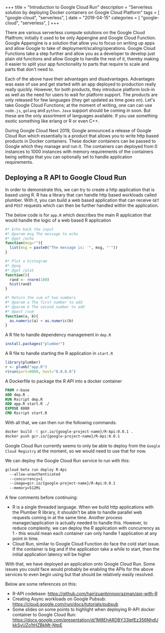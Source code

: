 +++
title = "Introduction to Google Cloud Run"
description = "Serverless solution by deploying Docker containers on Google Cloud Platform"
tags = [
    "google-cloud",
    "serverless",
]
date = "2019-04-15"
categories = [
    "google-cloud",
    "serverless",
]
+++

There are various serverless compute solutions on the Google Cloud Platfrom; initially it used to be only Appengine and Google Cloud Function. Google Appengine is a solution that allow you to focus on writing up apps and allow Google to take of deployment/scaling/operations. Google Cloud Functions take a step further and allow you as a developer to develop just plain old functions and allow Google to handle the rest of it, thereby making it easier to split your app functionality to parts that require to scale and parts that don't need to.

Each of the above have their advantages and disadvantages. Advantages was ease of use and get started with an app deployed to production really really quickly. However, for both products, they introduce platform lock-in as well as the need for users to wait for platform support. The products are only released for few languages (they get updated as time goes on). Let's take Google Cloud Functions; at the moment of writing, one can can use `node.js`, `golang` and `python`. `Java` support should be coming in soon. But these are the only assortment of languages available. If you use something exotic something like erlang or R or even C++.

During Google Cloud Next 2019, Google announced a release of Google Cloud Run which essentially is a product that allows you to write http based products in Docker containers. These docker containers can be passed to Google which they manage and run it. The containers can deployed from 0 instances to 1000 instances with memory requirements of the containers being settings that you can optionally set to handle application requirements.

## Deploying a R API to Google Cloud Run

In order to demonstrate this, we can try to create a http application that is based using R. R has a library that can handle http based workloads called plumber. With it, you can build a web based application that can receive `GET` and `POST` requests which can then be further handled within the application.

The below code is for `app.R` which describes the main R application that would handle the logic of a web based R application

```R
#* Echo back the input
#* @param msg The message to echo
#* @get /echo
function(msg=""){
  list(msg = paste0("The message is: '", msg, "'"))
}

#* Plot a histogram
#* @png
#* @get /plot
function(){
  rand <- rnorm(100)
  hist(rand)
}

#* Return the sum of two numbers
#* @param a The first number to add
#* @param b The second number to add
#* @post /sum
function(a, b){
  as.numeric(a) + as.numeric(b)
}
```

A R file to handle dependency management in `dep.R`

```R
install.packages("plumber")
```

A R file to handle starting the R application in `start.R`

```R
library(plumber)
r <- plumb("app.R")
r$run(port=8080, host="0.0.0.0")
```

A Dockerfile to package the R API into a docker container

```Dockerfile
FROM r-base
ADD dep.R .
RUN Rscript dep.R
ADD app.R start.R ./
EXPOSE 8080
CMD Rscript start.R
```

With all that, we can then run the following commands:

```bash
docker build -t gcr.io/{google-project-name}/R-Api:0.0.1 .
docker push gcr.io/{google-project-name}/R-Api:0.0.1
```

Google Cloud Run currently seems to only be able to deploy from the `Google Cloud Registry` at the moment, so we would need to use that for now.

We can deploy the Google Cloud Run service to run with this:

```bash
gcloud beta run deploy R-Api
  --allow-unauthenticated
  --concurrency=1
  --image=gcr.io/{google-project-name}/R-Api:0.0.1
  --memory=512Mi
```

A few comments before continuing:

- R is a single threaded language. When we build http applications with the Plumber R library, it shouldn't be able to handle parallel web requests coming in at the same time. Another process manager/application is actually needed to handle this. However, to reduce complexity, we can deploy the R application with concurrency as 1 - this would mean each container can only handle 1 application at any point in time.
- Cloud Run, similar to Google Cloud Function do face the cold start issue. If the container is big and if the application take a while to start, then the initial application latency will be higher

With that, we have deployed an application onto Google Cloud Run. Some issues you could face would probably be enabling the APIs for the above services to even begin using but that should be relatively easily resolved.

Below are some references on this:

- R-API codebase: https://github.com/hairizuanbinnoorazman/api-with-R
- Creating Async workloads on Google Pubsub: https://cloud.google.com/run/docs/tutorials/pubsub
- Some slides on some points to highlight when deploying R-API docker container to Google Cloud Run: https://docs.google.com/presentation/d/1M8EhARDBY33IefEz356NhdUkkSyUZo1tHZBkMt-NtpE
